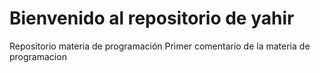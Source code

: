 # Bienvenido al repositorio de yahir
Repositorio materia de programación 
Primer comentario de la materia de programacion 

